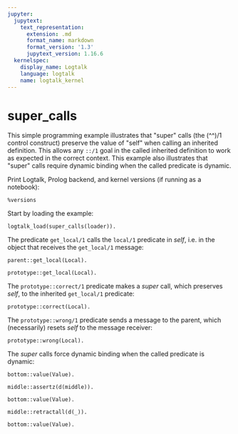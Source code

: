 ```yaml
---
jupyter:
  jupytext:
    text_representation:
      extension: .md
      format_name: markdown
      format_version: '1.3'
      jupytext_version: 1.16.6
  kernelspec:
    display_name: Logtalk
    language: logtalk
    name: logtalk_kernel
---
```


<!--
________________________________________________________________________

This file is part of Logtalk <https://logtalk.org/>  
SPDX-FileCopyrightText: 1998-2025 Paulo Moura <pmoura@logtalk.org>  
SPDX-License-Identifier: Apache-2.0

Licensed under the Apache License, Version 2.0 (the "License");
you may not use this file except in compliance with the License.
You may obtain a copy of the License at

    http://www.apache.org/licenses/LICENSE-2.0

Unless required by applicable law or agreed to in writing, software
distributed under the License is distributed on an "AS IS" BASIS,
WITHOUT WARRANTIES OR CONDITIONS OF ANY KIND, either express or implied.
See the License for the specific language governing permissions and
limitations under the License.
________________________________________________________________________
-->

# super_calls

This simple programming example illustrates that "super" calls (the (^^)/1
control construct) preserve the value of "self" when calling an inherited
definition. This allows any `::/1` goal in the called inherited definition
to work as expected in the correct context. This example also illustrates
that "super" calls require dynamic binding when the called predicate is
dynamic.

Print Logtalk, Prolog backend, and kernel versions (if running as a notebook):

```logtalk
%versions
```

Start by loading the example:

```logtalk
logtalk_load(super_calls(loader)).
```

The predicate `get_local/1` calls the `local/1` predicate in _self_,
i.e. in the object that receives the `get_local/1` message:

```logtalk
parent::get_local(Local).
```

<!--
Local = parent.
-->

```logtalk
prototype::get_local(Local).
```

<!--
Local = prototype.
-->

The `prototype::correct/1` predicate makes a _super_ call, which preserves
_self_, to the inherited `get_local/1` predicate:

```logtalk
prototype::correct(Local).
```

<!--
Local = prototype.
-->

The `prototype::wrong/1` predicate sends a message to the parent, which
(necessarily) resets _self_ to the message receiver:

```logtalk
prototype::wrong(Local).
```

<!--
Local = parent.
-->

The _super_ calls force dynamic binding when the called predicate is dynamic:

```logtalk
bottom::value(Value).
```

<!--
Value = parent.
-->

```logtalk
middle::assertz(d(middle)).
```

<!--
true.
-->

```logtalk
bottom::value(Value).
```

<!--
Value = middle.
-->

```logtalk
middle::retractall(d(_)).
```

<!--
true.
-->

```logtalk
bottom::value(Value).
```

<!--
Value = parent.
-->
